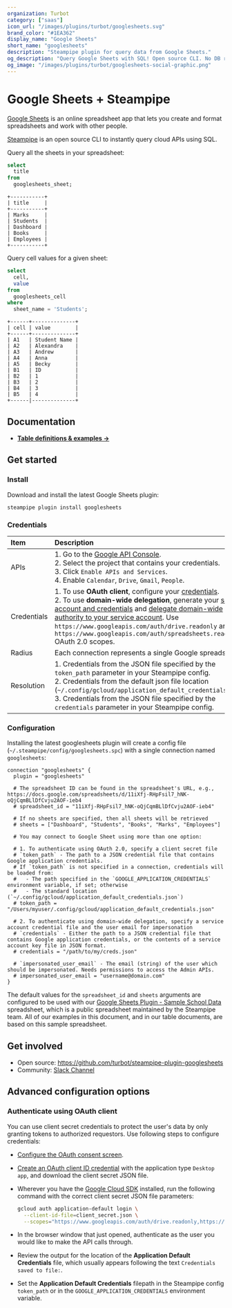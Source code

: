 ```yaml
---
organization: Turbot
category: ["saas"]
icon_url: "/images/plugins/turbot/googlesheets.svg"
brand_color: "#1EA362"
display_name: "Google Sheets"
short_name: "googlesheets"
description: "Steampipe plugin for query data from Google Sheets."
og_description: "Query Google Sheets with SQL! Open source CLI. No DB required."
og_image: "/images/plugins/turbot/googlesheets-social-graphic.png"
---
```


# Google Sheets + Steampipe

[Google Sheets](https://www.google.com/sheets/about) is an online spreadsheet app that lets you create and format spreadsheets and work with other people.

[Steampipe](https://steampipe.io) is an open source CLI to instantly query cloud APIs using SQL.

Query all the sheets in your spreadsheet:

```sql
select
  title
from
  googlesheets_sheet;
```

```
+-----------+
| title     |
+-----------+
| Marks     |
| Students  |
| Dashboard |
| Books     |
| Employees |
+-----------+
```

Query cell values for a given sheet:

```sql
select
  cell,
  value
from
  googlesheets_cell
where
  sheet_name = 'Students';
```

```
+------+--------------+
| cell | value        |
+------+--------------+
| A1   | Student Name |
| A2   | Alexandra    |
| A3   | Andrew       |
| A4   | Anna         |
| A5   | Becky        |
| B1   | ID           |
| B2   | 1            |
| B3   | 2            |
| B4   | 3            |
| B5   | 4            |
+------|--------------+
```

## Documentation

- **[Table definitions & examples →](/plugins/turbot/googlesheets/tables)**

## Get started

### Install

Download and install the latest Google Sheets plugin:

```shell
steampipe plugin install googlesheets
```

### Credentials

| Item        | Description |
| :---------- | :---------- |
| APIs | 1. Go to the [Google API Console](https://console.cloud.google.com/apis/dashboard). <br/> 2. Select the project that contains your credentials. <br/> 3. Click `Enable APIs and Services`. <br/> 4. Enable `Calendar`, `Drive`, `Gmail`, `People`. 
| Credentials | 1. To use **OAuth client**, configure your [credentials](#authenticate-using-oauth-client).<br />2. To use **domain-wide delegation**, generate your [service account and credentials](https://developers.google.com/admin-sdk/directory/v1/guides/delegation#create_the_service_account_and_credentials) and [delegate domain-wide authority to your service account](https://developers.google.com/admin-sdk/directory/v1/guides/delegation#delegate_domain-wide_authority_to_your_service_account). Use `https://www.googleapis.com/auth/drive.readonly` and `https://www.googleapis.com/auth/spreadsheets.readonly` OAuth 2.0 scopes. |
| Radius      | Each connection represents a single Google spreadsheet. |
| Resolution  | 1. Credentials from the JSON file specified by the `token_path` parameter in your Steampipe config.<br />2. Credentials from the default json file location (`~/.config/gcloud/application_default_credentials.json`).<br />3. Credentials from the JSON file specified by the `credentials` parameter in your Steampipe config. |

### Configuration

Installing the latest googlesheets plugin will create a config file (`~/.steampipe/config/googlesheets.spc`) with a single connection named `googlesheets`:

```hcl
connection "googlesheets" {
  plugin = "googlesheets"

  # The spreadsheet ID can be found in the spreadsheet's URL, e.g., https://docs.google.com/spreadsheets/d/11iXfj-RHpFsil7_hNK-oQjCqmBLlDfCvju2AOF-ieb4
  # spreadsheet_id = "11iXfj-RHpFsil7_hNK-oQjCqmBLlDfCvju2AOF-ieb4"

  # If no sheets are specified, then all sheets will be retrieved
  # sheets = ["Dashboard", "Students", "Books", "Marks", "Employees"]

  # You may connect to Google Sheet using more than one option:

  # 1. To authenticate using OAuth 2.0, specify a client secret file
  # `token_path` - The path to a JSON credential file that contains Google application credentials. 
  # If `token_path` is not specified in a connection, credentials will be loaded from:
  #   - The path specified in the `GOOGLE_APPLICATION_CREDENTIALS` environment variable, if set; otherwise
  #   - The standard location (`~/.config/gcloud/application_default_credentials.json`)
  # token_path = "/Users/myuser/.config/gcloud/application_default_credentials.json"

  # 2. To authenticate using domain-wide delegation, specify a service account credential file and the user email for impersonation
  # `credentials` - Either the path to a JSON credential file that contains Google application credentials, or the contents of a service account key file in JSON format.
  # credentials = "/path/to/my/creds.json"

  # `impersonated_user_email` - The email (string) of the user which should be impersonated. Needs permissions to access the Admin APIs.
  # impersonated_user_email = "username@domain.com"
}
```

The default values for the `spreadsheet_id` and `sheets` arguments are
configured to be used with our [Google Sheets Plugin - Sample School
Data](https://docs.google.com/spreadsheets/d/11iXfj-RHpFsil7_hNK-oQjCqmBLlDfCvju2AOF-ieb4)
spreadsheet, which is a public spreadsheet maintained by the Steampipe team.
All of our examples in this document, and in our table documents, are based on
this sample spreadsheet.

## Get involved

- Open source: https://github.com/turbot/steampipe-plugin-googlesheets
- Community: [Slack Channel](https://steampipe.io/community/join)

## Advanced configuration options

### Authenticate using OAuth client

You can use client secret credentials to protect the user's data by only granting tokens to authorized requestors. Use following steps to configure credentials:

- [Configure the OAuth consent screen](https://developers.google.com/workspace/guides/create-credentials#configure_the_oauth_consent_screen).
- [Create an OAuth client ID credential](https://developers.google.com/workspace/guides/create-credentials#create_a_oauth_client_id_credential) with the application type `Desktop app`, and download the client secret JSON file.
- Wherever you have the [Google Cloud SDK](https://cloud.google.com/sdk/docs/install) installed, run the following command with the correct client secret JSON file parameters:

  ```sh
  gcloud auth application-default login \
    --client-id-file=client_secret.json \
    --scopes="https://www.googleapis.com/auth/drive.readonly,https://www.googleapis.com/auth/spreadsheets.readonly"
  ```

- In the browser window that just opened, authenticate as the user you would like to make the API calls through.
- Review the output for the location of the **Application Default Credentials** file, which usually appears following the text `Credentials saved to file:`.
- Set the **Application Default Credentials** filepath in the Steampipe config `token_path` or in the `GOOGLE_APPLICATION_CREDENTIALS` environment variable.
